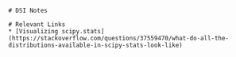     # DSI Notes

    # Relevant Links
    * [Visualizing scipy.stats] (https://stackoverflow.com/questions/37559470/what-do-all-the-distributions-available-in-scipy-stats-look-like)

